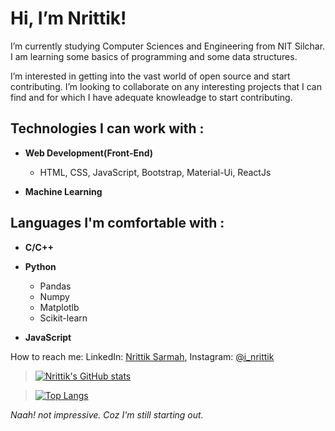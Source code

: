  # Hi, I’m Nrittik!
 
 I’m currently studying Computer Sciences and Engineering from NIT Silchar. I am learning some basics of programming and some data structures.
 
 I’m interested in getting into the vast world of open source and start contributing. I’m looking to collaborate on any interesting projects that I can find and for which I have    adequate knowleadge to start contributing.
 
 ## Technologies I can work with :
 
 - **Web Development(Front-End)**
     
     - HTML, CSS, JavaScript, Bootstrap, Material-Ui, ReactJs
  
 - **Machine Learning**


## Languages I'm comfortable with :

- **C/C++**

- **Python**
    - Pandas
    - Numpy
    - Matplotlb
    - Scikit-learn 
 
- **JavaScript**
 
 
 How to reach me: LinkedIn: [Nrittik Sarmah](https://www.linkedin.com/in/nrittik-sarmah-3746251bb/), Instagram: [@i_nrittik](https://www.instagram.com/i_nrittik/) 




>[![Nrittik's GitHub stats](https://github-readme-stats.vercel.app/api?username=inrittik&hide=contribs,issues&show_icons=true&theme=vue-dark)](https://github.com/anuraghazra/github-readme-stats)


>[![Top Langs](https://github-readme-stats.vercel.app/api/top-langs/?username=inrittik&langs_count=8&theme=vue-dark&layout=compact)](https://github.com/anuraghazra/github-readme-stats)


_Naah! not impressive. Coz I'm still starting out._
<!---
inrittik/inrittik is a ✨ special ✨ repository because its `README.md` (this file) appears on your GitHub profile.
You can click the Preview link to take a look at your changes.
--->
